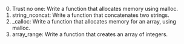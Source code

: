 0. Trust no one: Write a function that allocates memory using malloc.
1. string_nconcat: Write a function that concatenates two strings.
2. _calloc: Write a function that allocates memory for an array, using malloc.
3. array_range: Write a function that creates an array of integers.
